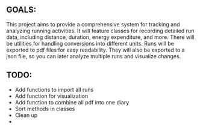## GOALS:

This project aims to provide a comprehensive system for tracking and analyzing running activities.
It will feature classes for recording detailed run data, including distance, duration, energy expenditure, and more.
There will be utilities for handling conversions into different units.
Runs will be exported to pdf files for easy readability.
They will also be exported to a json file, so you can later analyze multiple runs and visualize changes.

## TODO:
- Add functions to import all runs
- Add function for visualization
- Add function to combine all pdf into one diary
- Sort methods in classes
- Clean up
- 